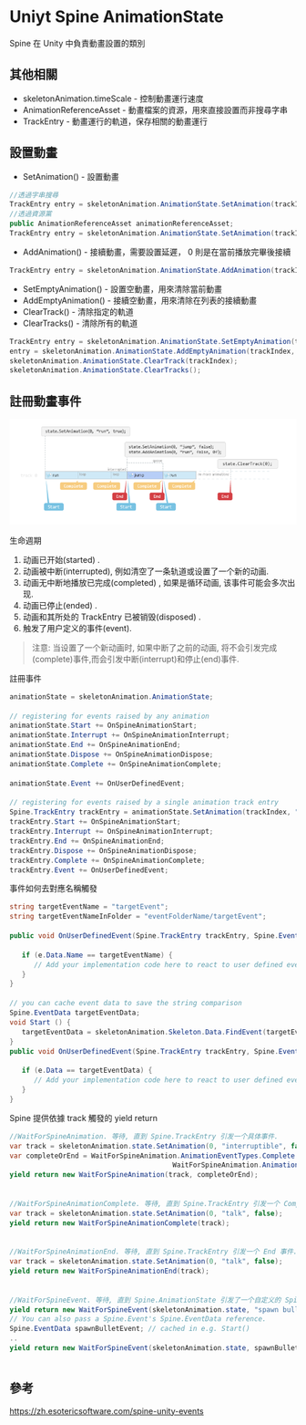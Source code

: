 # Uniyt Spine AnimationState

Spine 在 Unity 中負責動畫設置的類別

## 其他相關

+ skeletonAnimation.timeScale - 控制動畫運行速度
+ AnimationReferenceAsset - 動畫檔案的資源，用來直接設置而非搜尋字串
+ TrackEntry - 動畫運行的軌道，保存相關的動畫運行

## 設置動畫

+ SetAnimation() - 設置動畫

```C#
//透過字串搜尋
TrackEntry entry = skeletonAnimation.AnimationState.SetAnimation(trackIndex, "walk", true);
//透過資源黨
public AnimationReferenceAsset animationReferenceAsset;
TrackEntry entry = skeletonAnimation.AnimationState.SetAnimation(trackIndex, animationReferenceAsset, true);
```

+ AddAnimation() - 接續動畫，需要設置延遲， 0 則是在當前播放完畢後接續
```C#
TrackEntry entry = skeletonAnimation.AnimationState.AddAnimation(trackIndex, animationProperty, true, 2);
```

+ SetEmptyAnimation() - 設置空動畫，用來清除當前動畫
+ AddEmptyAnimation() - 接續空動畫，用來清除在列表的接續動畫
+ ClearTrack() - 清除指定的軌道
+ ClearTracks() - 清除所有的軌道
```C#
TrackEntry entry = skeletonAnimation.AnimationState.SetEmptyAnimation(trackIndex, mixDuration);
entry = skeletonAnimation.AnimationState.AddEmptyAnimation(trackIndex, mixDuration, delay);
skeletonAnimation.AnimationState.ClearTrack(trackIndex);
skeletonAnimation.AnimationState.ClearTracks();
```

## 註冊動畫事件

![](img/callbackchart.png)

生命週期

1. 动画已开始(started) .
2. 动画被中断(interrupted), 例如清空了一条轨道或设置了一个新的动画.
3. 动画无中断地播放已完成(completed) , 如果是循环动画, 该事件可能会多次出现.
4. 动画已停止(ended) .
5. 动画和其所处的 TrackEntry 已被销毁(disposed) .
6. 触发了用户定义的事件(event).

> 注意: 当设置了一个新动画时, 如果中断了之前的动画, 将不会引发完成(complete)事件,而会引发中断(interrupt)和停止(end)事件.

註冊事件
```C#
animationState = skeletonAnimation.AnimationState;

// registering for events raised by any animation
animationState.Start += OnSpineAnimationStart;
animationState.Interrupt += OnSpineAnimationInterrupt;
animationState.End += OnSpineAnimationEnd;
animationState.Dispose += OnSpineAnimationDispose;
animationState.Complete += OnSpineAnimationComplete;

animationState.Event += OnUserDefinedEvent;

// registering for events raised by a single animation track entry
Spine.TrackEntry trackEntry = animationState.SetAnimation(trackIndex, "walk", true);
trackEntry.Start += OnSpineAnimationStart;
trackEntry.Interrupt += OnSpineAnimationInterrupt;
trackEntry.End += OnSpineAnimationEnd;
trackEntry.Dispose += OnSpineAnimationDispose;
trackEntry.Complete += OnSpineAnimationComplete;
trackEntry.Event += OnUserDefinedEvent;
```

事件如何去對應名稱觸發
```C#
string targetEventName = "targetEvent";
string targetEventNameInFolder = "eventFolderName/targetEvent";

public void OnUserDefinedEvent(Spine.TrackEntry trackEntry, Spine.Event e) {

   if (e.Data.Name == targetEventName) {
      // Add your implementation code here to react to user defined event
   }
}

// you can cache event data to save the string comparison
Spine.EventData targetEventData;
void Start () {
   targetEventData = skeletonAnimation.Skeleton.Data.FindEvent(targetEventName);
}
public void OnUserDefinedEvent(Spine.TrackEntry trackEntry, Spine.Event e) {

   if (e.Data == targetEventData) {
      // Add your implementation code here to react to user defined event
   }
}
```

Spine 提供依據 track 觸發的 yield return
```C#
//WaitForSpineAnimation. 等待, 直到 Spine.TrackEntry 引发一个具体事件.
var track = skeletonAnimation.state.SetAnimation(0, "interruptible", false);
var completeOrEnd = WaitForSpineAnimation.AnimationEventTypes.Complete |
										WaitForSpineAnimation.AnimationEventTypes.End;
yield return new WaitForSpineAnimation(track, completeOrEnd);


//WaitForSpineAnimationComplete. 等待, 直到 Spine.TrackEntry 引发一个 Complete 事件.
var track = skeletonAnimation.state.SetAnimation(0, "talk", false);
yield return new WaitForSpineAnimationComplete(track);


//WaitForSpineAnimationEnd. 等待, 直到 Spine.TrackEntry 引发一个 End 事件.
var track = skeletonAnimation.state.SetAnimation(0, "talk", false);
yield return new WaitForSpineAnimationEnd(track);


//WaitForSpineEvent. 等待, 直到 Spine.AnimationState 引发了一个自定义的 Spine.Event 事件(在Spine编辑器中命名该事件).
yield return new WaitForSpineEvent(skeletonAnimation.state, "spawn bullet");
// You can also pass a Spine.Event's Spine.EventData reference.
Spine.EventData spawnBulletEvent; // cached in e.g. Start()
..
yield return new WaitForSpineEvent(skeletonAnimation.state, spawnBulletEvent);
 
```

## 參考

https://zh.esotericsoftware.com/spine-unity-events